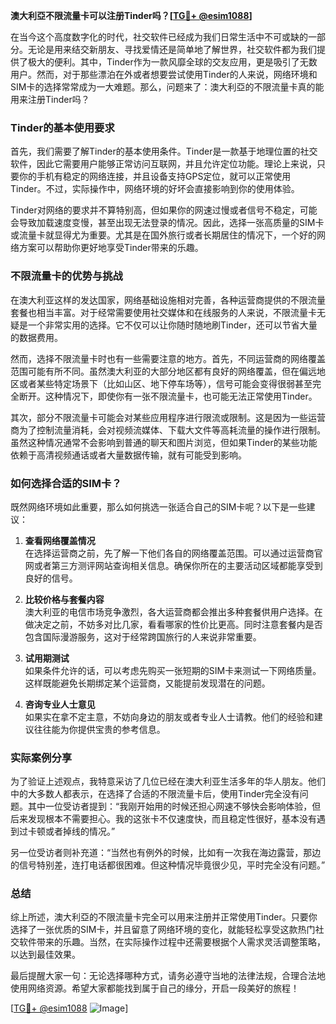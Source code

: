 **澳大利亞不限流量卡可以注册Tinder吗？[[TG💪+ @esim1088](https://t.me/s/esim1088)]**

在当今这个高度数字化的时代，社交软件已经成为我们日常生活中不可或缺的一部分。无论是用来结交新朋友、寻找爱情还是简单地了解世界，社交软件都为我们提供了极大的便利。其中，Tinder作为一款风靡全球的交友应用，更是吸引了无数用户。然而，对于那些漂泊在外或者想要尝试使用Tinder的人来说，网络环境和SIM卡的选择常常成为一大难题。那么，问题来了：澳大利亞的不限流量卡真的能用来注册Tinder吗？

### Tinder的基本使用要求

首先，我们需要了解Tinder的基本使用条件。Tinder是一款基于地理位置的社交软件，因此它需要用户能够正常访问互联网，并且允许定位功能。理论上来说，只要你的手机有稳定的网络连接，并且设备支持GPS定位，就可以正常使用Tinder。不过，实际操作中，网络环境的好坏会直接影响到你的使用体验。

Tinder对网络的要求并不算特别高，但如果你的网速过慢或者信号不稳定，可能会导致加载速度变慢，甚至出现无法登录的情况。因此，选择一张高质量的SIM卡或流量卡就显得尤为重要。尤其是在国外旅行或者长期居住的情况下，一个好的网络方案可以帮助你更好地享受Tinder带来的乐趣。

### 不限流量卡的优势与挑战

在澳大利亚这样的发达国家，网络基础设施相对完善，各种运营商提供的不限流量套餐也相当丰富。对于经常需要使用社交媒体和在线服务的人来说，不限流量卡无疑是一个非常实用的选择。它不仅可以让你随时随地刷Tinder，还可以节省大量的数据费用。

然而，选择不限流量卡时也有一些需要注意的地方。首先，不同运营商的网络覆盖范围可能有所不同。虽然澳大利亚的大部分地区都有良好的网络覆盖，但在偏远地区或者某些特定场景下（比如山区、地下停车场等），信号可能会变得很弱甚至完全断开。这种情况下，即使你有一张不限流量卡，也可能无法正常使用Tinder。

其次，部分不限流量卡可能会对某些应用程序进行限流或限制。这是因为一些运营商为了控制流量消耗，会对视频流媒体、下载大文件等高耗流量的操作进行限制。虽然这种情况通常不会影响到普通的聊天和图片浏览，但如果Tinder的某些功能依赖于高清视频通话或者大量数据传输，就有可能受到影响。

### 如何选择合适的SIM卡？

既然网络环境如此重要，那么如何挑选一张适合自己的SIM卡呢？以下是一些建议：

1. **查看网络覆盖情况**  
   在选择运营商之前，先了解一下他们各自的网络覆盖范围。可以通过运营商官网或者第三方测评网站查询相关信息。确保你所在的主要活动区域都能享受到良好的信号。

2. **比较价格与套餐内容**  
   澳大利亚的电信市场竞争激烈，各大运营商都会推出多种套餐供用户选择。在做决定之前，不妨多对比几家，看看哪家的性价比更高。同时注意套餐内是否包含国际漫游服务，这对于经常跨国旅行的人来说非常重要。

3. **试用期测试**  
   如果条件允许的话，可以考虑先购买一张短期的SIM卡来测试一下网络质量。这样既能避免长期绑定某个运营商，又能提前发现潜在的问题。

4. **咨询专业人士意见**  
   如果实在拿不定主意，不妨向身边的朋友或者专业人士请教。他们的经验和建议往往能为你提供宝贵的参考信息。

### 实际案例分享

为了验证上述观点，我特意采访了几位已经在澳大利亚生活多年的华人朋友。他们中的大多数人都表示，在选择了合适的不限流量卡后，使用Tinder完全没有问题。其中一位受访者提到：“我刚开始用的时候还担心网速不够快会影响体验，但后来发现根本不需要担心。我的这张卡不仅速度快，而且稳定性很好，基本没有遇到过卡顿或者掉线的情况。”

另一位受访者则补充道：“当然也有例外的时候，比如有一次我在海边露营，那边的信号特别差，连打电话都很困难。但这种情况毕竟很少见，平时完全没有问题。”

### 总结

综上所述，澳大利亞的不限流量卡完全可以用来注册并正常使用Tinder。只要你选择了一张优质的SIM卡，并且留意了网络环境的变化，就能轻松享受这款热门社交软件带来的乐趣。当然，在实际操作过程中还需要根据个人需求灵活调整策略，以达到最佳效果。

最后提醒大家一句：无论选择哪种方式，请务必遵守当地的法律法规，合理合法地使用网络资源。希望大家都能找到属于自己的缘分，开启一段美好的旅程！

[[TG💪+ @esim1088](https://t.me/s/esim1088) ![Image](https://i.postimg.cc/4NQfJmqS/Snipaste-2025-05-13-00-14-12.png)]